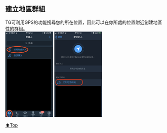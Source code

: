## 建立地區群組
TG可利用GPS的功能搜尋您的所在位置，因此可以在你所處的位置附近創建地區性的群組。  
<img src="../Ep2環境介紹/assets/2_6_phone_find_nearpeople.jpeg" width="30%">
<img src="./assets/4_2_create_near_group.PNG" width="30%">

[⬆️Top](#建立地區群組)
